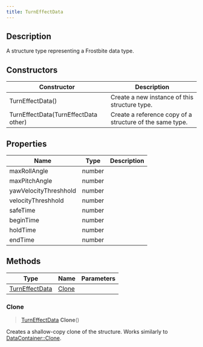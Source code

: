```yaml
---
title: TurnEffectData
---
```

## Description

A structure type representing a Frostbite data type.

## Constructors

| Constructor                          | Description                                              |
| ------------------------------------ | -------------------------------------------------------- |
| TurnEffectData()                     | Create a new instance of this structure type.            |
| TurnEffectData(TurnEffectData other) | Create a reference copy of a structure of the same type. |

## Properties

| Name                  | Type   | Description |
| --------------------- | ------ | ----------- |
| maxRollAngle          | number |             |
| maxPitchAngle         | number |             |
| yawVelocityThreshhold | number |             |
| velocityThreshhold    | number |             |
| safeTime              | number |             |
| beginTime             | number |             |
| holdTime              | number |             |
| endTime               | number |             |

## Methods

| Type                             | Name            | Parameters |
| -------------------------------- | --------------- | ---------- |
| [TurnEffectData](TurnEffectData) | [Clone](#clone) |            |

### Clone

> [TurnEffectData](TurnEffectData) **Clone**()

Creates a shallow-copy clone of the structure. Works similarly to [DataContainer::Clone](/vext/ref/shared/class/datacontainer#clone).
